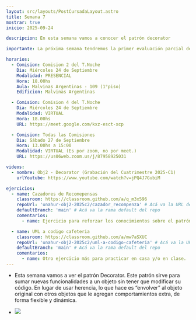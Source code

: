 ```yaml
---
layout: src/layouts/PostCursadaLayout.astro
title: Semana 7
mostrar: true
inicio: 2025-09-24

descripcion: En esta semana vamos a conocer el patrón decorator

importante: La próxima semana tendremos la primer evaluación parcial de la materia el día miércoles 01/10. Los patrones a evaluar son Strategy, Template Method, Composite, Decorator y Singleton. La modalidad es virtual.

horarios:
  - Comision: Comision 2 del T.Noche
    Dia: Miércoles 24 de Septiembre
    Modalidad: PRESENCIAL
    Hora: 18.00hs
    Aula: Malvinas Argentinas - 109 (1°piso)
    Edificion: Malvinas Argentinas

  - Comision: Comision 4 del T.Noche
    Dia: Miércoles 24 de Septiembre
    Modalidad: VIRTUAL
    Hora: 18.00hs
    URL: https://meet.google.com/kxz-esct-xcp

  - Comision: Todas las Comisiones
    Dia: Sábado 27 de Septiembre
    Hora: 13.00hs a 15:00
    Modalidad: VIRTUAL (Es por zoom, no por meet.)
    URL: https://us06web.zoom.us/j/87958925031

videos:
  - nombre: Obj2 - Decorator (Grabación del Cuatrimestre 2025-C1)
    urlYoutube: https://www.youtube.com/watch?v=jPQ4J7GubiM

ejercicios:
  - name: Cazadores de Recomepensas
    classroom: https://classroom.github.com/a/q_m3x596
    repoUrl: 'unahur-obj2-2025c2/cazador_recompenza' # Acá va la URL del repo sin el "https://github.com/"
    defaultBranch: 'main' # Acá va la rama default del repo
    comentarios:
      - name: Ejercicio para reforzar los conocimientos sobre el patrón decorator

  - name: UML a codigo cafeteria
    classroom: https://classroom.github.com/a/mw7aSXUC
    repoUrl: 'unahur-obj2-2025c2/uml-a-codigo-cafeteria' # Acá va la URL del repo sin el "https://github.com/"
    defaultBranch: 'main' # Acá va la rama default del repo
    comentarios:
      - name: Otro ejercicio más para practicar en casa y/o en clase.
---
```


- Esta semana vamos a ver el patrón Decorator. Este patrón sirve para sumar nuevas funcionalidades a un objeto sin tener que modificar su código. En lugar de usar herencia, lo que hace es “envolver” al objeto original con otros objetos que le agregan comportamientos extra, de forma flexible y dinámica.

- <div ><img src="https://www.cs.unc.edu/~stotts/GOF/hires/Pictures/decor064.gif"></img></div>
